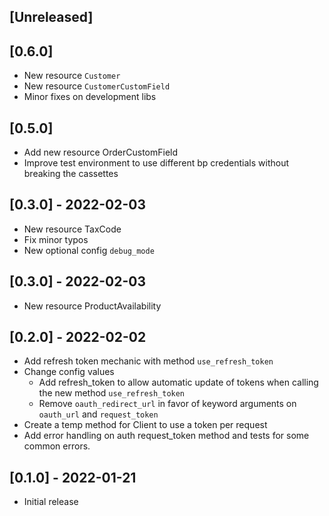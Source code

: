 ## [Unreleased]

## [0.6.0]

- New resource `Customer`
- New resource `CustomerCustomField`
- Minor fixes on development libs

## [0.5.0]

- Add new resource OrderCustomField
- Improve test environment to use different bp credentials without breaking the cassettes

## [0.3.0] - 2022-02-03

- New resource TaxCode
- Fix minor typos
- New optional config `debug_mode`

## [0.3.0] - 2022-02-03
- New resource ProductAvailability

## [0.2.0] - 2022-02-02

- Add refresh token mechanic with method `use_refresh_token`
- Change config values
  - Add refresh_token to allow automatic update of tokens when calling the new method `use_refresh_token`
  - Remove `oauth_redirect_url` in favor of keyword arguments on `oauth_url` and `request_token`
- Create a temp method for Client to use a token per request
- Add error handling on auth request_token method and tests for some common errors.

## [0.1.0] - 2022-01-21

- Initial release
